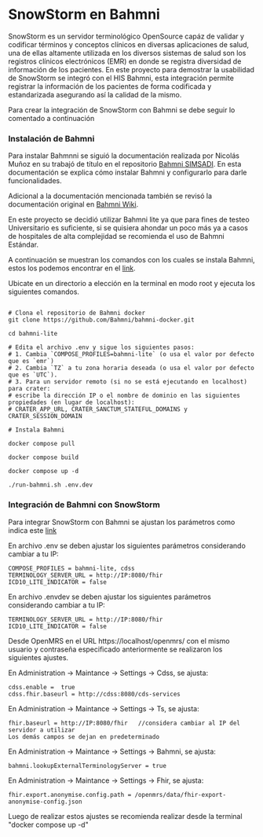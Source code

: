 # SnowStorm en Bahmni

SnowStorm es un servidor terminológico OpenSource capáz de validar y codificar términos y conceptos clínicos en diversas aplicaciones de salud, una de ellas altamente utilizada en los diversos sistemas de salud son los registros clínicos electrónicos (EMR) en donde se registra diversidad de información de los pacientes. En este proyecto para demostrar la usabilidad de SnowStorm se integró con el HIS Bahmni, esta integración permite registrar la información de los pacientes de forma codificada y estandarizada asegurando así la calidad de la mismo.

Para crear la integración de SnowStorm con Bahmni se debe seguir lo comentado a continuación

### Instalación de Bahmni

Para instalar Bahmnni se siguió la documentación realizada por Nicolás Muñoz en su trabajó de título en el repositorio [Bahmni SIMSADI](https://github.com/Mitridato/BAHMNI-SIMSADI/tree/main?tab=readme-ov-file). En esta documentación se explica cómo instalar Bahmni y configurarlo para darle funcionalidades. 

Adicional a la documentación mencionada también se revisó la documentación original en [Bahmni Wiki](https://bahmni.atlassian.net/wiki/spaces/BAH/overview?homepageId=491527).

En este proyecto se decidió utilizar Bahmni lite ya que para fines de testeo Universitario es suficiente, si se quisiera ahondar un poco más ya a casos de hospitales de alta complejidad se recomienda el uso de Bahmni Estándar.


A continuación se muestran los comandos con los cuales se instala Bahmni, estos los podemos encontrar en el [link](https://bahmni.atlassian.net/wiki/spaces/BAH/pages/3117744129/Getting+Started+Quickly+with+Bahmni+on+Docker#Running-Bahmni-Standard).

Ubicate en un directorio a elección en la terminal en modo root y ejecuta los siguientes comandos.
```

# Clona el repositorio de Bahmni docker
git clone https://github.com/Bahmni/bahmni-docker.git

cd bahmni-lite

# Edita el archivo .env y sigue los siguientes pasos:
# 1. Cambia `COMPOSE_PROFILES=bahmni-lite` (o usa el valor por defecto que es `emr`)
# 2. Cambia `TZ` a tu zona horaria deseada (o usa el valor por defecto que es `UTC`).
# 3. Para un servidor remoto (si no se está ejecutando en localhost) para crater:
# escribe la dirección IP o el nombre de dominio en las siguientes propiedades (en lugar de localhost):
# CRATER_APP_URL, CRATER_SANCTUM_STATEFUL_DOMAINS y CRATER_SESSION_DOMAIN

# Instala Bahmni

docker compose pull

docker compose build 

docker compose up -d

./run-bahmni.sh .env.dev

```

### Integración de Bahmni con SnowStorm

Para integrar SnowStorm con Bahmni se ajustan los parámetros como indica este [link](https://bahmni.atlassian.net/wiki/spaces/BAH/pages/3183345706/Bahmni-SNOMED+TS+Integration+Local+Installation+Guide+using+docker)

En archivo .env se deben ajustar los siguientes parámetros considerando cambiar a tu IP:
```
COMPOSE_PROFILES = bahmni-lite, cdss
TERMINOLOGY_SERVER_URL = http://IP:8080/fhir
ICD10_LITE_INDICATOR = false
```

En archivo .envdev se deben ajustar los siguientes parámetros considerando cambiar a tu IP:

```
TERMINOLOGY_SERVER_URL = http://IP:8080/fhir
ICD10_LITE_INDICATOR = false
```

Desde OpenMRS en el URL https://localhost/openmrs/ con el mismo usuario y contraseña especificado anteriormente se realizaron los siguientes ajustes. 

En Administration -> Maintance -> Settings -> Cdss, se ajusta: 

```
cdss.enable =  true
cdss.fhir.baseurl = http://cdss:8080/cds-services 
```

En Administration -> Maintance -> Settings -> Ts, se ajusta:

```
fhir.baseurl = http://IP:8080/fhir   //considera cambiar al IP del servidor a utilizar
Los demás campos se dejan en predeterminado
```

En Administration -> Maintance -> Settings -> Bahmni, se ajusta:

```
bahmni.lookupExternalTerminologyServer = true
```
En Administration -> Maintance -> Settings -> Fhir, se ajusta:

 ```
fhir.export.anonymise.config.path = /openmrs/data/fhir-export-anonymise-config.json
```

Luego de realizar estos ajustes se recomienda realizar desde la terminal "docker compose up -d"
